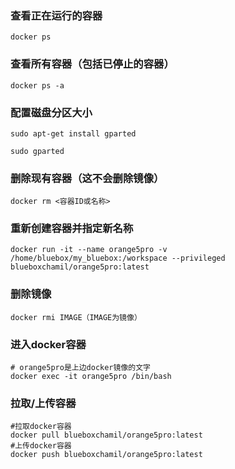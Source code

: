 ### 查看正在运行的容器

```
docker ps
```



### 查看所有容器（包括已停止的容器）

```
docker ps -a
```



### 配置磁盘分区大小

```
sudo apt-get install gparted

sudo gparted
```



### 删除现有容器（这不会删除镜像）

```
docker rm <容器ID或名称>
```



### 重新创建容器并指定新名称

```
docker run -it --name orange5pro -v /home/bluebox/my_bluebox:/workspace --privileged blueboxchamil/orange5pro:latest
```



### 删除镜像

```
docker rmi IMAGE（IMAGE为镜像）
```



### 进入docker容器

```
# orange5pro是上边docker镜像的文字
docker exec -it orange5pro /bin/bash
```



### 拉取/上传容器

```
#拉取docker容器
docker pull blueboxchamil/orange5pro:latest
#上传docker容器
docker push blueboxchamil/orange5pro:latest
```

